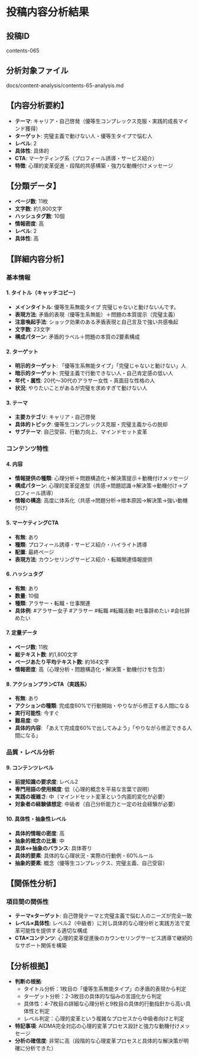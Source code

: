 # 投稿内容分析結果

## 投稿ID
contents-065

## 分析対象ファイル
docs/content-analysis/contents-65-analysis.md

## 【内容分析要約】
- **テーマ**: キャリア・自己啓発（優等生コンプレックス克服・実践的成長マインド獲得）
- **ターゲット**: 完璧主義で動けない人・優等生タイプで悩む人
- **レベル**: 2
- **具体性**: 具体的
- **CTA**: マーケティング系（プロフィール誘導・サービス紹介）
- **特徴**: 心理的変革促進・段階的共感構築・強力な動機付けメッセージ

## 【分類データ】
- **ページ数**: 11枚
- **文字数**: 約1,800文字
- **ハッシュタグ数**: 10個
- **情報密度**: 高
- **レベル**: 2
- **具体性**: 高

## 【詳細内容分析】

### 基本情報
#### 1. タイトル（キャッチコピー）
- **メインタイトル**: 優等生系無能タイプ 完璧じゃないと動けないんです。
- **表現方法**: 矛盾的表現（優等生系無能）＋問題の本質提示（完璧主義）
- **注意喚起手法**: ショック効果のある矛盾表現と自己言及で強い共感喚起
- **文字数**: 23文字
- **構成パターン**: 矛盾的ラベル＋問題の本質の2要素構成

#### 2. ターゲット
- **明示的ターゲット**: 「優等生系無能タイプ」「完璧じゃないと動けない」人
- **暗示的ターゲット**: 完璧主義で行動できない人・自己肯定感の低い人
- **年代・属性**: 20代〜30代のアラサー女性・真面目な性格の人
- **状況**: やりたいことがあるが完璧を求めすぎて動けない人

#### 3. テーマ
- **主要カテゴリ**: キャリア・自己啓発
- **具体的トピック**: 優等生コンプレックス克服・完璧主義からの脱却
- **サブテーマ**: 自己受容、行動力向上、マインドセット変革

### コンテンツ特性
#### 4. 内容
- **情報提供の種類**: 心理分析＋問題構造化＋解決策提示＋動機付けメッセージ
- **構成パターン**: 心理的変革促進型（共感→問題認識→解決策→動機付け→プロフィール誘導）
- **情報の構造**: 高度に体系化（共感→問題分析→根本原因→解決策→強い動機付け）

#### 5. マーケティングCTA
- **有無**: あり
- **種類**: プロフィール誘導・サービス紹介・ハイライト誘導
- **配置**: 最終ページ
- **表現方法**: カウンセリングサービス紹介・転職関連情報提供

#### 6. ハッシュタグ
- **有無**: あり
- **数量**: 10個
- **種類**: アラサー・転職・仕事関連
- **具体例**: #アラサー女子 #アラサー #転職 #転職活動 #仕事辞めたい #会社辞めたい

#### 7. 定量データ
- **ページ数**: 11枚
- **総テキスト数**: 約1,800文字
- **ページあたり平均テキスト数**: 約164文字
- **情報密度**: 高（心理分析・問題構造化・解決策・動機付けを包含）

#### 8. アクションプランCTA（実践系）
- **有無**: あり
- **アクションの種類**: 完成度60%で行動開始・やりながら修正する人間になる
- **実行可能性**: 今すぐ
- **難易度**: 中
- **具体的内容**: 「あえて完成度60%で出してみよう」「やりながら修正できる人間になる」

### 品質・レベル分析
#### 9. コンテンツレベル
- **前提知識の要求度**: レベル2
- **専門用語の使用頻度**: 低（心理的概念を平易な言葉で説明）
- **実践の複雑さ**: 中（マインドセット変革という内面的変化が必要）
- **対象者の経験値想定**: 中級者（自己分析能力と一定の社会経験が必要）

#### 10. 具体性・抽象性レベル
- **具体的情報の密度**: 高
- **抽象的概念の比重**: 中
- **具体↔抽象のバランス**: 具体寄り
- **具体的要素**: 具体的な心理状況・実際の行動例・60%ルール
- **抽象的要素**: 概念（優等生コンプレックス、完璧主義、自己受容）

## 【関係性分析】
### 項目間の関係性
- **テーマ×ターゲット**: 自己啓発テーマと完璧主義で悩む人のニーズが完全一致
- **レベル×具体性**: レベル2（中級者）に対し具体的な心理分析と実践方法で変革可能性を提供する適切な構成
- **CTA×コンテンツ**: 心理的変革促進後のカウンセリングサービス誘導で継続的なサポート関係を構築

## 【分析根拠】
- **判断の根拠**: 
  - タイトル分析：1枚目の「優等生系無能タイプ」の矛盾的表現から判定
  - ターゲット分析：2-3枚目の具体的な悩みの言語化から判定
  - 具体性：4-7枚目の詳細な心理分析と9枚目の具体的行動指針から高い具体性と判定
  - レベル判定：心理的変革という複雑なプロセスから中級者向けと判定
- **特記事項**: AIDMA完全対応の心理的変革プロセス設計と強力な動機付けメッセージ
- **分析の確信度**: 非常に高（段階的な心理変革プロセスと具体的な解決策が明確に分析できた）